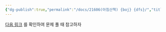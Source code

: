 ```yaml
---
{"dg-publish":true,"permalink":"/docs/21606(아침산책) {boj} {dfs}/","title":"21606(아침산책) {boj} {dfs}"}
---
```


[다음 링크](https://github.com/ChoiWheatley/swjungle-week-02/blob/e3a4687ea2758e85016c4b0d4342ac7653e54219/ghdud4653/26_21606(%EC%95%84%EC%B9%A8%EC%82%B0%EC%B1%85).py) 를 확인하여 문제 풀 때 참고하자
